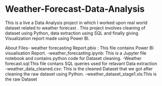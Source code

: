 # Weather-Forecast-Data-Analysis
This is a live a Data Analysis project in which I worked upon  real world dataset related to weather forecast . This project involves cleaning of dataset using Python, data extraction using SQL and finally giving Visualization report made using Power BI.

About Files- weather forecasting Report.pbix : This file contains Power BI visualisation Report.
-weather_forecasting.ipynb: This is a Jupyter file notebook and contains python code for Dataset cleaning.
-Weather forecast.sql:This file contans SQL queries used for relavant Data extraction 
-weather_data_cleaned.csv: This is the cleaned Dataset that we got after cleaning the raw dataset using Python.
-weather_dataset_stage1.xls:This is the raw Dataset
